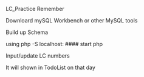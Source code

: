 LC_Practice Remember

Downloard mySQL Workbench or other MySQL tools

Build up Schema

using php -S localhost: #### start php

Input/update LC numbers

It will shown in TodoList on that day
